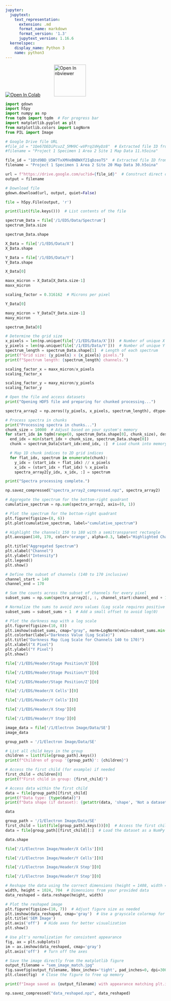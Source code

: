 ```yaml
---
jupyter:
  jupytext:
    text_representation:
      extension: .md
      format_name: markdown
      format_version: '1.3'
      jupytext_version: 1.16.6
  kernelspec:
    display_name: Python 3
    name: python3
---
```


<a href="https://colab.research.google.com/github/project-ida/arpa-e-experiments/blob/main/2025-01-20-sem-eds-data-example.ipynb" target="_parent"><img src="https://colab.research.google.com/assets/colab-badge.svg" alt="Open In Colab"/></a> &nbsp;&nbsp;&nbsp;&nbsp;&nbsp;&nbsp;&nbsp;&nbsp;&nbsp;&nbsp;<a href="https://nbviewer.org/github/project-ida/arpa-e-experiments/blob/main/2025-01-20-sem-eds-data-example.ipynb" target="_parent"><img src="https://nbviewer.org/static/img/nav_logo.svg" alt="Open In nbviewer" width="100"/></a>

```python id="mV2cfXsK9ORB"
import gdown
import h5py
import numpy as np
from tqdm import tqdm  # For progress bar
import matplotlib.pyplot as plt
from matplotlib.colors import LogNorm
from PIL import Image
```

```python id="d8pqg2snyo25"
# Google Drive file URL
#file_id = "1Qe67DEDiPcuzZ_5MH9C-wVPrq1VHyDz8"  # Extracted file ID from your URL
#filename = "Project 1 Specimen 1 Area 2 Site 1 Map Data 11.h5oina"

file_id = "1Qtd9BD_U5W7TxXMVeBNBWXf2IqDzeoTS"  # Extracted file ID from your URL
filename = "Project 1 Specimen 1 Area 2 Site 20 Map Data 30.h5oina"
```

```python colab={"base_uri": "https://localhost:8080/", "height": 122} id="qv2gy7wMBoQB" outputId="59ce9fc3-393c-4adf-f79d-c2a65a7b0afc"
url = f"https://drive.google.com/uc?id={file_id}"  # Construct direct download link
output = filename

# Download file
gdown.download(url, output, quiet=False)
```

```python id="J6-4hmceyzV0"
file = h5py.File(output, 'r')
```

```python colab={"base_uri": "https://localhost:8080/"} id="E-ee_jFc7y1t" outputId="ed7a9682-9b06-4ea0-e6af-8e6216af304d"
print(list(file.keys()))  # List contents of the file
```

```python colab={"base_uri": "https://localhost:8080/"} id="MwLs11_Aypeb" outputId="55c741c0-3215-4dbd-9c77-b0ee3e7775a7"
spectrum_Data = file['/1/EDS/Data/Spectrum']
spectrum_Data.size
```

```python colab={"base_uri": "https://localhost:8080/"} id="EdpnwJTnyuli" outputId="e004eaeb-10a4-4ce8-dc1b-f25cd30ebc9d"
spectrum_Data.shape
```

```python colab={"base_uri": "https://localhost:8080/"} id="Ov1WzX0c8D1j" outputId="68f48b2c-0f32-4253-c93f-5ba08946bd37"
X_Data = file['/1/EDS/Data/X']
X_Data.shape
```

```python colab={"base_uri": "https://localhost:8080/"} id="kl95H3pC8F9b" outputId="5f96f7f2-b3ff-4356-ad8f-6618fb93e694"
Y_Data = file['/1/EDS/Data/Y']
Y_Data.shape
```

```python colab={"base_uri": "https://localhost:8080/"} id="0bHebYlQ8TkV" outputId="49609fdc-03de-4b0b-f106-4cd6521ea26b"
X_Data[0]
```

```python colab={"base_uri": "https://localhost:8080/"} id="S3A_XUiA8KEq" outputId="cd53a11f-59bf-48dc-e324-72c43ab97847"
maxx_micron = X_Data[X_Data.size-1]
maxx_micron
```

```python id="0hiofQek9X_h"
scaling_factor = 0.316162  # Microns per pixel
```

```python colab={"base_uri": "https://localhost:8080/"} id="Ktj6Lo3r8OBG" outputId="5cc240ef-ca4a-41b6-fecd-dbcd71149cd9"
Y_Data[0]
```

```python colab={"base_uri": "https://localhost:8080/"} id="u_P115MK8XDW" outputId="a54fb23a-bc8e-418d-8025-d87f266834c3"
maxy_micron = Y_Data[Y_Data.size-1]
maxy_micron
```

```python colab={"base_uri": "https://localhost:8080/"} id="l_ozJmnI8Za-" outputId="7edfba07-234b-45c4-cb14-39cea3bca265"
spectrum_Data[0]
```

```python colab={"base_uri": "https://localhost:8080/"} id="lsIC5OhG94lu" outputId="dbf89050-ea79-4de0-c067-87638cfd6b7f"
# Determine the grid size
x_pixels = len(np.unique(file['/1/EDS/Data/X']))  # Number of unique X positions
y_pixels = len(np.unique(file['/1/EDS/Data/Y']))  # Number of unique Y positions
spectrum_length = spectrum_Data.shape[1]  # Length of each spectrum
print(f"Grid size: {y_pixels} x {x_pixels} pixels.")
print(f"Spectrum length: {spectrum_length} channels.")
```

```python colab={"base_uri": "https://localhost:8080/"} id="L6PJKyH699hq" outputId="03368639-4fea-4ab5-ab0b-277fd078fd03"
scaling_factor_x = maxx_micron/x_pixels
scaling_factor_x
```

```python colab={"base_uri": "https://localhost:8080/"} id="2TjfRBu4-FLD" outputId="6d57717a-55fc-4949-deca-01359964041b"
scaling_factor_y = maxy_micron/y_pixels
scaling_factor_y
```

```python colab={"base_uri": "https://localhost:8080/"} id="UTKEounG8bde" outputId="c59800a4-36a8-4058-cb95-29a89329b98d"
# Open the file and access datasets
print("Opening HDF5 file and preparing for chunked processing...")

spectra_array2 = np.zeros((y_pixels, x_pixels, spectrum_length), dtype=np.uint8)

# Process spectra in chunks
print("Processing spectra in chunks...")
chunk_size = 10000  # Adjust based on your system's memory
for start_idx in tqdm(range(0, spectrum_Data.shape[0], chunk_size), desc="Processing chunks"):
  end_idx = min(start_idx + chunk_size, spectrum_Data.shape[0])
  chunk = spectrum_Data[start_idx:end_idx, :]  # Load chunk into memory

  # Map 1D chunk indices to 2D grid indices
  for flat_idx, spectrum in enumerate(chunk):
    y_idx = (start_idx + flat_idx) // x_pixels
    x_idx = (start_idx + flat_idx) % x_pixels
    spectra_array2[y_idx, x_idx, :] = spectrum

print("Spectra processing complete.")
```

```python id="g9y9CpV0-To3"
np.savez_compressed("spectra_array2_compressed.npz", spectra_array2)
```

```python colab={"base_uri": "https://localhost:8080/", "height": 564} id="qXc3XTb0_dAt" outputId="eb6dd7e1-c3c3-4d35-ba21-2f614791af3c"
# Aggregate the spectrum for the bottom-right quadrant
cumulative_spectrum = np.sum(spectra_array2, axis=(0, 1))

# Plot the spectrum for the bottom-right quadrant
plt.figure(figsize=(8, 6))
plt.plot(cumulative_spectrum, label="cumulative_spectrum")

# Highlight the channels 150 to 180 with a semitransparent rectangle
plt.axvspan(140, 170, color='orange', alpha=0.3, label="Highlighted Channels")

plt.title("Aggregated Spectrum")
plt.xlabel("Channel")
plt.ylabel("Intensity")
plt.legend()
plt.show()
```

```python colab={"base_uri": "https://localhost:8080/", "height": 663} id="duFQZCWd_81B" outputId="c76f449e-903d-412e-e9e3-dfcab365894f"
# Define the subset of channels (140 to 170 inclusive)
channel_start = 140
channel_end = 170

# Sum the counts across the subset of channels for every pixel
subset_sums = np.sum(spectra_array2[:, :, channel_start:channel_end + 1], axis=2)

# Normalize the sums to avoid zero values (Log scale requires positive values)
subset_sums = subset_sums + 1  # Add a small offset to avoid log(0)

# Plot the darkness map with a log scale
plt.figure(figsize=(10, 8))
plt.imshow(subset_sums, cmap="gray", norm=LogNorm(vmin=subset_sums.min(), vmax=subset_sums.max()), origin="lower")
plt.colorbar(label="Darkness Value (Log Scale)")
plt.title("Darkness Map (Log Scale for Channels 140 to 170)")
plt.xlabel("X Pixel")
plt.ylabel("Y Pixel")
plt.show()
```

```python colab={"base_uri": "https://localhost:8080/"} id="jpZunCr5AKFO" outputId="a7609421-4dba-4f7f-d1eb-854b0c6956bc"
file['/1/EDS/Header/Stage Position/X'][0]
```

```python colab={"base_uri": "https://localhost:8080/"} id="EdzVafVBDbv-" outputId="40321ee0-35c1-42ab-865d-1aeee6a20911"
file['/1/EDS/Header/Stage Position/Y'][0]
```

```python colab={"base_uri": "https://localhost:8080/"} id="gJdM9yEwEJho" outputId="0b2aec49-37e5-42d9-856a-b63f41db6f08"
file['/1/EDS/Header/Stage Position/Z'][0]
```

```python colab={"base_uri": "https://localhost:8080/"} id="5A9-7hF7DiY1" outputId="9fe4dd67-ca5d-4e2e-c77c-1548bda3699b"
file['/1/EDS/Header/X Cells'][0]
```

```python colab={"base_uri": "https://localhost:8080/"} id="opsNxPMyD4RY" outputId="eb8bba05-6eff-4877-cf9f-3c2e290093ac"
file['/1/EDS/Header/Y Cells'][0]
```

```python colab={"base_uri": "https://localhost:8080/"} id="lSguxSGBD2Zl" outputId="35ec567a-9d19-4883-8d80-ca9f94194cb4"
file['/1/EDS/Header/X Step'][0]
```

```python colab={"base_uri": "https://localhost:8080/"} id="_LFDhI5QD8MH" outputId="abc6dbf2-e870-4d25-fb5a-aedd83898588"
file['/1/EDS/Header/Y Step'][0]
```

```python colab={"base_uri": "https://localhost:8080/"} id="BvuTrRPgD_CJ" outputId="a1623b2c-ba95-4d52-f25f-0505d03929e2"
image_data = file['/1/Electron Image/Data/SE']
image_data
```

```python colab={"base_uri": "https://localhost:8080/"} id="0wMBS4twEmif" outputId="69a74b2d-2e49-45a1-ec5b-dfee87783282"
group_path = '/1/Electron Image/Data/SE'

# List all child keys in the group
children = list(file[group_path].keys())
print(f"Children of group '{group_path}': {children}")

# Access the first child (for example) if needed
first_child = children[0]
print(f"First child in group: {first_child}")

# Access data within the first child
data = file[group_path][first_child]
print(f"Data type: {type(data)}")
print(f"Data shape (if dataset): {getattr(data, 'shape', 'Not a dataset')}")
```

```python colab={"base_uri": "https://localhost:8080/"} id="GWI97zFeFJWA" outputId="cdd73b30-96aa-4c8a-b781-9482b714a98f"
data
```

```python id="sqaVZwH_FPxB"
group_path = '/1/Electron Image/Data/SE'
first_child = list(file[group_path].keys())[0]  # Access the first child dynamically
data = file[group_path][first_child][:]  # Load the dataset as a NumPy array
```

```python colab={"base_uri": "https://localhost:8080/"} id="rcTOR2wfFg0c" outputId="cabed3c4-47fa-4cee-cc63-9aa42bfdc0bc"
data.shape
```

```python colab={"base_uri": "https://localhost:8080/"} id="KoVYWh5fGKsF" outputId="bddfffd5-81b3-4e33-fef0-0af0dba9fecc"
file['/1/Electron Image/Header/X Cells'][0]
```

```python colab={"base_uri": "https://localhost:8080/"} id="KbTPZ3VQGQfo" outputId="5a87f926-034e-4808-836d-b98e4c5eeacb"
file['/1/Electron Image/Header/Y Cells'][0]
```

```python colab={"base_uri": "https://localhost:8080/"} id="10-P5-yYI9-8" outputId="b2a4dc4e-4d5a-44fe-cf07-9671ccc0427c"
file['/1/Electron Image/Header/X Step'][0]
```

```python colab={"base_uri": "https://localhost:8080/"} id="GlzOFc_6I-MX" outputId="4641ea54-9b70-412f-a8c6-8ed1f4433742"
file['/1/Electron Image/Header/Y Step'][0]
```

```python colab={"base_uri": "https://localhost:8080/", "height": 592} id="GmWZ0uT-FlI8" outputId="e0c2150c-56ea-4ab0-92fd-25a14d45a0b8"
# Reshape the data using the correct dimensions (height = 1408, width = 2048)
width, height = 1024, 704  # Dimensions from your provided data
data_reshaped = data.reshape(height, width)

# Plot the reshaped image
plt.figure(figsize=(10, 7))  # Adjust figure size as needed
plt.imshow(data_reshaped, cmap='gray')  # Use a grayscale colormap for SEM images
plt.title('SEM Image')
plt.axis('off')  # Hide axes for better visualization
plt.show()
```

```python colab={"base_uri": "https://localhost:8080/"} id="qyMgyblCIPnG" outputId="bbb0bc9b-de82-4c53-f781-7eb554ec4377"
# Use plt's normalization for consistent appearance
fig, ax = plt.subplots()
im = ax.imshow(data_reshaped, cmap='gray')
plt.axis('off')  # Turn off the axes

# Save the image directly from the matplotlib figure
output_filename = "sem_image_match.jpg"
fig.savefig(output_filename, bbox_inches='tight', pad_inches=0, dpi=300)  # Adjust dpi for resolution
plt.close(fig)  # Close the figure to free up memory

print(f"Image saved as {output_filename} with appearance matching plt.imshow.")
```

```python id="foXsyVRZIuqd"
np.savez_compressed("data_reshaped.npz", data_reshaped)
```

```python id="qgKituU-JfPA"

```
